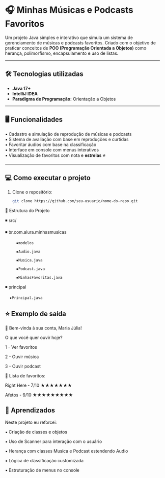 # 🎧 Minhas Músicas e Podcasts Favoritos

Um projeto Java simples e interativo que simula um sistema de gerenciamento de músicas e podcasts favoritos. Criado com o objetivo de praticar conceitos de **POO (Programação Orientada a Objetos)** como herança, polimorfismo, encapsulamento e uso de listas.

---

## 🛠️ Tecnologias utilizadas

- **Java 17+**
- **IntelliJ IDEA**
- **Paradigma de Programação:** Orientação a Objetos

---

## 🖥️ Funcionalidades

▪️ Cadastro e simulação de reprodução de músicas e podcasts  
▪️ Sistema de avaliação com base em reproduções e curtidas  
▪️ Favoritar áudios com base na classificação  
▪️ Interface em console com menus interativos  
▪️ Visualização de favoritos com nota e **estrelas ⭐**

---

## 💻 Como executar o projeto

1. Clone o repositório:
   ```bash
   git clone https://github.com/seu-usuario/nome-do-repo.git


📂 Estrutura do Projeto

◾ src/

   ◾ br.com.alura.minhasmusicas
   
         ▪️modelos
   
         ▪️Audio.java
   
         ▪️Musica.java
   
         ▪️Podcast.java
   
         ▪️MinhasFavoritas.java

   ◾ principal

      ▪️Principal.java


⭐ Exemplo de saída
---
🎵 Bem-vinda à sua conta, Maria Júlia!

O que você quer ouvir hoje?

1 - Ver favoritos

2 - Ouvir música

3 - Ouvir podcast

📌 Lista de favoritos:

Right Here - 7/10 ★★★★★★★

Afetos - 9/10 ★★★★★★★★★

🤔 Aprendizados
---

Neste projeto eu reforcei:

▪️ Criação de classes e objetos

▪️ Uso de Scanner para interação com o usuário

▪️ Herança com classes Musica e Podcast estendendo Audio

▪️ Lógica de classificação customizada

▪️ Estruturação de menus no console
